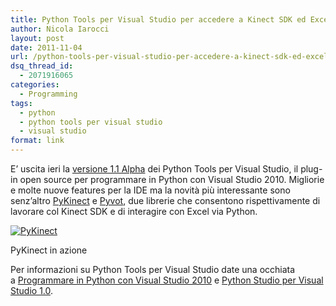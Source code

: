 ```yaml
---
title: Python Tools per Visual Studio per accedere a Kinect SDK ed Excel via Python
author: Nicola Iarocci
layout: post
date: 2011-11-04
url: /python-tools-per-visual-studio-per-accedere-a-kinect-sdk-ed-excel-via-python/
dsq_thread_id:
  - 2071916065
categories:
  - Programming
tags:
  - python
  - python tools per visual studio
  - visual studio
format: link
---
```

E&#8217; uscita ieri la <a title="Python Tools for Visual Studio" href="http://pytools.codeplex.com/releases/view/69667" target="_blank">versione 1.1 Alpha</a> dei Python Tools per Visual Studio, il plug-in open source per programmare in Python con Visual Studio 2010. Migliorie e molte nuove features per la IDE ma la novità più interessante sono senz&#8217;altro <a title="PyKinect" href="http://pytools.codeplex.com/wikipage?title=PyKinect" target="_blank">PyKinect</a> e <a title="Pyvot" href="http://pytools.codeplex.com/wikipage?title=Pyvot" target="_blank">Pyvot</a>, due librerie che consentono rispettivamente di lavorare col Kinect SDK e di interagire con Excel via Python.

<div id="attachment_3833" style="width: 590px" class="wp-caption aligncenter">
  <a href="http://pytools.codeplex.com/wikipage?title=PyKinect"><img class="size-full wp-image-3833" title="PyKinect" src="http://i0.wp.com/nicolaiarocci.com/wp-content/uploads/pykinect.vs_2.jpg?fit=525%2C346" alt="PyKinect" srcset="http://i0.wp.com/nicolaiarocci.com/wp-content/uploads/pykinect.vs_2.jpg?w=580 580w, http://i0.wp.com/nicolaiarocci.com/wp-content/uploads/pykinect.vs_2.jpg?resize=150%2C98 150w, http://i0.wp.com/nicolaiarocci.com/wp-content/uploads/pykinect.vs_2.jpg?resize=300%2C197 300w, http://i0.wp.com/nicolaiarocci.com/wp-content/uploads/pykinect.vs_2.jpg?resize=455%2C300 455w" sizes="(max-width: 525px) 100vw, 525px" data-recalc-dims="1" /></a>
  
  <p class="wp-caption-text">
    PyKinect in azione
  </p>
</div>

Per informazioni su Python Tools per Visual Studio date una occhiata a [Programmare in Python con Visual Studio 2010][1] e [Python Studio per Visual Studio 1.0][2].

 [1]: http://nicolaiarocci.com/python-tools-per-visual-studio-2010/ "Programmare in Python con Visual Studio 2010"
 [2]: http://nicolaiarocci.com/python-tools-per-visual-studio-1-0/ "Python Tools per Visual Studio 1.0"
